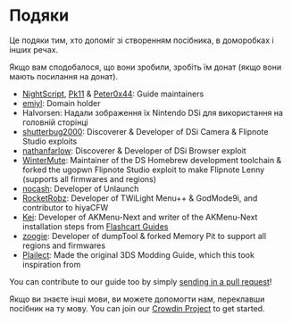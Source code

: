# Подяки

Це подяки тим, хто допоміг зі створенням посібника, в доморобках і інших речах.

Якщо вам сподобалося, що вони зробили, зробіть їм донат (якщо вони мають посилання на донат).

- [NightScript](https://nightscript370.github.io/), [Pk11](https://pk11.us/) & [Peter0x44](https://github.com/Peter0x44): Guide maintainers
- [emiyl](https://emiyl.com/paypal): Domain holder
- Halvorsen: Надали зображення їх Nintendo DSi для використання на головній сторінці
- [shutterbug2000](https://paypal.me/projectkaeru): Discoverer & Developer of DSi Camera & Flipnote Studio exploits
- [nathanfarlow](https://github.com/nathanfarlow): Discoverer & Developer of DSi Browser exploit
- [WinterMute](https://devkitpro.org/support-devkitpro): Maintainer of the DS Homebrew development toolchain & forked the ugopwn Flipnote Studio exploit to make Flipnote Lenny (supports all firmwares and regions)
- [nocash](http://problemkaputt.de/donate.htm): Developer of Unlaunch
- [RocketRobz](https://github.com/RocketRobz): Developer of TWiLight Menu++ & GodMode9i, and contributor to hiyaCFW
- [Kei](https://github.com/coderkei): Developer of AKMenu-Next and writer of the AKMenu-Next installation steps from [Flashcart Guides](https://sanrax.github.io/flashcart-guides/tutorials/akmenu-next/#__tabbed_1_2)
- [zoogie](https://github.com/zoogie): Developer of dumpTool & forked Memory Pit to support all regions and firmwares
- [Plailect](https://github.com/Plailect): Made the original 3DS Modding Guide, which this took inspiration from

You can contribute to our guide too by simply [sending in a pull request](https://github.com/cfw-guide/dsi.cfw.guide/)!

Якщо ви знаєте інші мови, ви можете допомогти нам, переклавши посібник на ту мову. You can join our [Crowdin Project](https://crowdin.com/project/dsi-guide) to get started.
